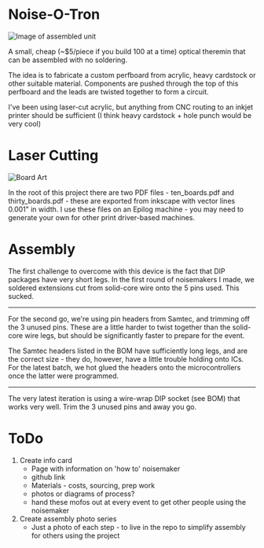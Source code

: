 Noise-O-Tron
==========
![Image of assembled unit](https://raw.githubusercontent.com/loansindi/ps1_noise/master/images/recent_revision.jpg)

A small, cheap (~$5/piece if you build 100 at a time) optical theremin that can be assembled with no soldering.

The idea is to fabricate a custom perfboard from acrylic, heavy cardstock or other suitable material.
Components are pushed through the top of this perfboard and the leads are twisted together to form a circuit.

I've been using laser-cut acrylic, but anything from CNC routing to an inkjet printer should be sufficient (I think heavy cardstock + hole punch would be very cool)

Laser Cutting
=========

![Board Art](https://raw.githubusercontent.com/loansindi/ps1_noise/master/laser_cut_board.png)

In the root of this project there are two PDF files - ten_boards.pdf and thirty_boards.pdf - these are exported from inkscape with vector lines 0.001" in width. I use these files on an Epilog machine - you may need to generate your own for other print driver-based machines.


Assembly
=========

The first challenge to overcome with this device is the fact that DIP packages have very short legs. In the first round of noisemakers I made, we soldered extensions cut from solid-core wire onto the 5 pins used. This sucked.

---

For the second go, we're using pin headers from Samtec, and trimming off the 3 unused pins. These are a little harder to twist together than the solid-core wire legs, but should be significantly faster to prepare for the event.

The Samtec headers listed in the BOM have sufficiently long legs, and are the correct size - they do, however, have a little trouble holding onto ICs. For the latest batch, we hot glued the headers onto the microcontrollers once the latter were programmed.

---

The very latest iteration is using a wire-wrap DIP socket (see BOM) that works very well. Trim the 3 unused pins and away you go.

ToDo
=========

1. Create info card
    * Page with information on 'how to' noisemaker 
    * github link
    * Materials - costs, sourcing, prep work
    * photos or diagrams of process?
    * hand these mofos out at every event to get other people using the noisemaker
2. Create assembly photo series
    * Just a photo of each step - to live in the repo to simplify assembly for others using the project
